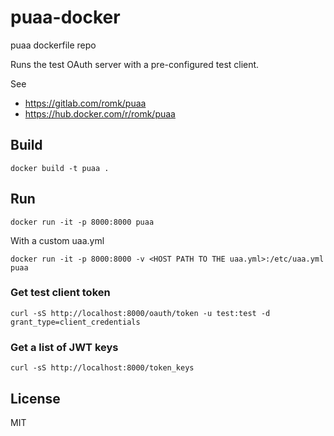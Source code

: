 # puaa-docker
puaa dockerfile repo

Runs the test OAuth server with a pre-configured test client.

See
  - https://gitlab.com/romk/puaa
  - https://hub.docker.com/r/romk/puaa


## Build
```
docker build -t puaa .
```

## Run
```
docker run -it -p 8000:8000 puaa
```

With a custom uaa.yml
```
docker run -it -p 8000:8000 -v <HOST PATH TO THE uaa.yml>:/etc/uaa.yml puaa
```

### Get test client token
```
curl -sS http://localhost:8000/oauth/token -u test:test -d grant_type=client_credentials
```

### Get a list of JWT keys
```
curl -sS http://localhost:8000/token_keys
```

## License
MIT

